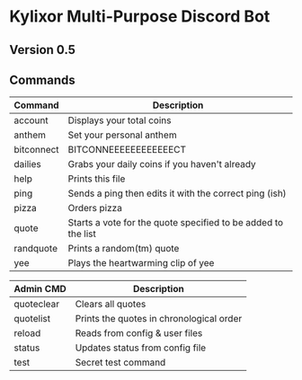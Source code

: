 **Kylixor Multi-Purpose Discord Bot**
====================================

Version 0.5
-----------

Commands
--------

| Command     | Description
| ----------- | -----------
| account	  | Displays your total coins
| anthem	  | Set your personal anthem
| bitconnect  | BITCONNEEEEEEEEEEEECT
| dailies	  | Grabs your daily coins if you haven't already
| help        | Prints this file
| ping        | Sends a ping then edits it with the correct ping (ish)
| pizza       | Orders pizza
| quote       | Starts a vote for the quote specified to be added to the list
| randquote   | Prints a random(tm) quote
| yee         | Plays the heartwarming clip of yee

| Admin CMD   | Description
| ----------- | -----------
| quoteclear  | Clears all quotes
| quotelist   | Prints the quotes in chronological order
| reload      | Reads from config & user files
| status      | Updates status from config file
| test        | Secret test command
